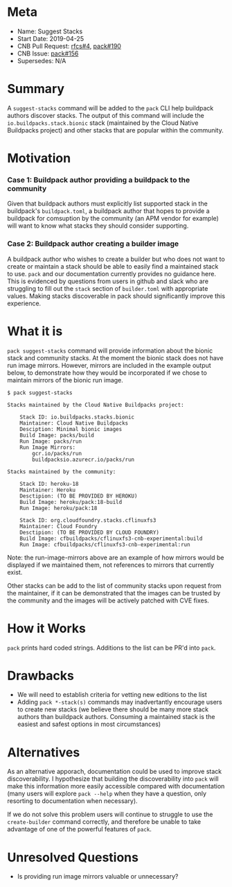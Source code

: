 # Meta
[meta]: #meta
- Name: Suggest Stacks
- Start Date: 2019-04-25
- CNB Pull Request: [rfcs#4](https://github.com/buildpacks/rfcs/pull/4), [pack#190](https://github.com/buildpacks/pack/pull/190)
- CNB Issue: [pack#156](https://github.com/buildpacks/pack/issues/156)
- Supersedes: N/A

# Summary
[summary]: #summary

A `suggest-stacks` command will be added to the `pack` CLI help buildpack authors discover stacks. The output of this command will include the `io.buildpacks.stack.bionic` stack (maintained by the Cloud Native Buildpacks project) and other stacks that are popular within the community.

# Motivation
[motivation]: #motivation

### Case 1: Buildpack author providing a buildpack to the community
Given that buildpack authors must explicitly list supported stack in the buildpack's `buildpack.toml`, a buildpack author that hopes to provide a buildpack for comsuption by the community (an APM vendor for example) will want to know what stacks they should consider supporting.

### Case 2: Buildpack author creating a builder image
A buildpack author who wishes to create a builder but who does not want to create or maintain a stack should be able to easily find a maintained stack to use. `pack` and our documentation currently provides no guidance here. This is evidenced by questions from users in github and slack who are struggling to fill out the `stack` section of `builder.toml` with appropriate values. Making stacks discoverable in pack should significantly improve this experience.


# What it is
[what-it-is]: #what-it-is

`pack suggest-stacks` command will provide information about the bionic stack and community stacks. At the moment the bionic stack does not have run image mirrors. However, mirrors are included in the example output below, to demonstrate how they would be incorporated if we chose to maintain mirrors of the bionic run image.

```
$ pack suggest-stacks

Stacks maintained by the Cloud Native Buildpacks project:

    Stack ID: io.buildpacks.stacks.bionic
    Maintainer: Cloud Native Buildpacks
    Desciption: Minimal bionic images
    Build Image: packs/build
    Run Image: packs/run
    Run Image Mirrors:
        gcr.io/packs/run
        buildpacksio.azurecr.io/packs/run

Stacks maintained by the community:

    Stack ID: heroku-18
    Maintainer: Heroku
    Desctipion: (TO BE PROVIDED BY HEROKU)
    Build Image: heroku/pack:18-build
    Run Image: heroku/pack:18

    Stack ID: org.cloudfoundry.stacks.cflinuxfs3
    Maintainer: Cloud Foundry
    Desctipion: (TO BE PROVIDED BY CLOUD FOUNDRY)
    Build Image: cfbuildpacks/cflinuxfs3-cnb-experimental:build
    Run Image: cfbuildpacks/cflinuxfs3-cnb-experimental:run
```
Note: the run-image-mirrors above are an example of how mirrors would be displayed if we maintained them, not references to mirrors that currently exist.

Other stacks can be add to the list of community stacks upon request from the maintainer, if it can be demonstrated that the images can be trusted by the community and the images will be actively patched with CVE fixes.

# How it Works
[how-it-works]: #how-it-works

`pack` prints hard coded strings. Additions to the list can be PR'd into `pack`.

# Drawbacks
[drawbacks]: #drawbacks

* We will need to establish criteria for vetting new editions to the list
* Adding `pack *-stack(s)` commands may inadvertantly encourage users to create new stacks (we believe there should be many more stack authors than buildpack authors. Consuming a maintained stack is the easiest and safest options in most circumstances)

# Alternatives
[alternatives]: #alternatives

As an alternative apporach, documentation could be used to improve stack discoverability. I hypothesize that building the discoverability into `pack` will make this information more easily accessible compared with documentation (many users will explore `pack --help` when they have a question, only resorting to documentation when necessary).

If we do not solve this problem users will continue to struggle to use the `create-builder` command correctly, and therefore be unable to take advantage of one of the powerful features of `pack`.

# Unresolved Questions
[unresolved-questions]: #unresolved-questions

- Is providing run image mirrors valuable or unnecessary?
